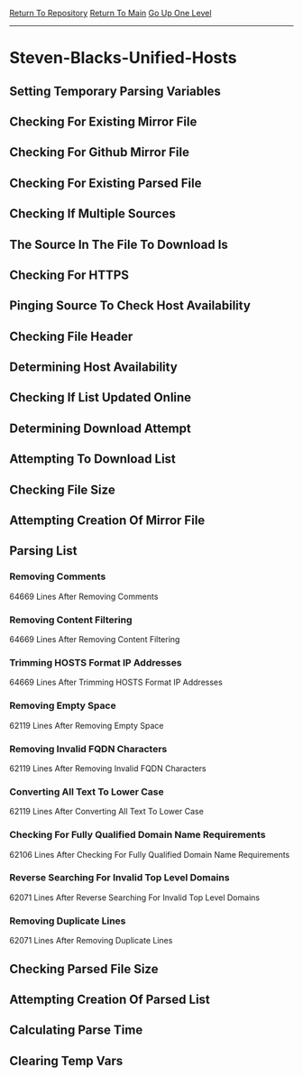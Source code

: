 [Return To Repository](https://github.com/deathbybandaid/piholeparser/)
[Return To Main](https://github.com/deathbybandaid/piholeparser/blob/master/RecentRunLogs/Mainlog.md)
[Go Up One Level](https://github.com/deathbybandaid/piholeparser/blob/master/RecentRunLogs/TopLevelScripts/30-Processing-External-Blacklists.md)
____________________________________
# Steven-Blacks-Unified-Hosts
## Setting Temporary Parsing Variables
## Checking For Existing Mirror File
## Checking For Github Mirror File
## Checking For Existing Parsed File
## Checking If Multiple Sources
## The Source In The File To Download Is
## Checking For HTTPS
## Pinging Source To Check Host Availability
## Checking File Header
## Determining Host Availability
## Checking If List Updated Online
## Determining Download Attempt
## Attempting To Download List
## Checking File Size
## Attempting Creation Of Mirror File
## Parsing List
### Removing Comments
64669 Lines After Removing Comments
### Removing Content Filtering
64669 Lines After Removing Content Filtering
### Trimming HOSTS Format IP Addresses
64669 Lines After Trimming HOSTS Format IP Addresses
### Removing Empty Space
62119 Lines After Removing Empty Space
### Removing Invalid FQDN Characters
62119 Lines After Removing Invalid FQDN Characters
### Converting All Text To Lower Case
62119 Lines After Converting All Text To Lower Case
### Checking For Fully Qualified Domain Name Requirements
62106 Lines After Checking For Fully Qualified Domain Name Requirements
### Reverse Searching For Invalid Top Level Domains
62071 Lines After Reverse Searching For Invalid Top Level Domains
### Removing Duplicate Lines
62071 Lines After Removing Duplicate Lines
## Checking Parsed File Size
## Attempting Creation Of Parsed List
## Calculating Parse Time
## Clearing Temp Vars
